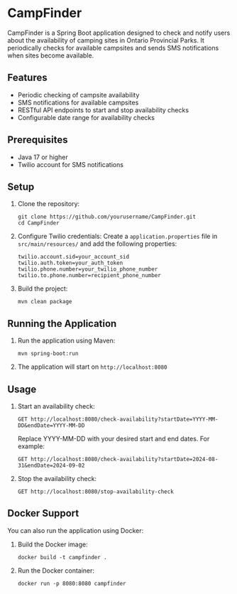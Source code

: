 # CampFinder

CampFinder is a Spring Boot application designed to check and notify users about the availability of camping sites in Ontario Provincial Parks. It periodically checks for available campsites and sends SMS notifications when sites become available.

## Features

- Periodic checking of campsite availability
- SMS notifications for available campsites
- RESTful API endpoints to start and stop availability checks
- Configurable date range for availability checks

## Prerequisites

- Java 17 or higher
- Twilio account for SMS notifications

## Setup

1. Clone the repository:
   ```
   git clone https://github.com/yourusername/CampFinder.git
   cd CampFinder
   ```

2. Configure Twilio credentials:
   Create a `application.properties` file in `src/main/resources/` and add the following properties:
   ```
   twilio.account.sid=your_account_sid
   twilio.auth.token=your_auth_token
   twilio.phone.number=your_twilio_phone_number
   twilio.to.phone.number=recipient_phone_number
   ```

3. Build the project:
   ```
   mvn clean package
   ```

## Running the Application

1. Run the application using Maven:
   ```
   mvn spring-boot:run
   ```

2. The application will start on `http://localhost:8080`

## Usage

1. Start an availability check:
   ```
   GET http://localhost:8080/check-availability?startDate=YYYY-MM-DD&endDate=YYYY-MM-DD
   ```
   Replace YYYY-MM-DD with your desired start and end dates. For example:
   ```
   GET http://localhost:8080/check-availability?startDate=2024-08-31&endDate=2024-09-02
   ```

2. Stop the availability check:
   ```
   GET http://localhost:8080/stop-availability-check
   ```

## Docker Support

You can also run the application using Docker:

1. Build the Docker image:
   ```
   docker build -t campfinder .
   ```

2. Run the Docker container:
   ```
   docker run -p 8080:8080 campfinder
   ```
